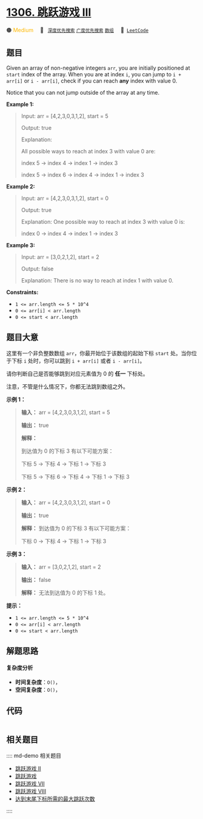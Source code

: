# [1306. 跳跃游戏 III](https://leetcode.com/problems/jump-game-iii)

🟠 <font color=#ffb800>Medium</font>&emsp; 🔖&ensp; [`深度优先搜索`](/leetcode/outline/tag/depth-first-search.md) [`广度优先搜索`](/leetcode/outline/tag/breadth-first-search.md) [`数组`](/leetcode/outline/tag/array.md)&emsp; 🔗&ensp;[`LeetCode`](https://leetcode.com/problems/jump-game-iii)


## 题目

Given an array of non-negative integers `arr`, you are initially positioned at
`start` index of the array. When you are at index `i`, you can jump to `i +
arr[i]` or `i - arr[i]`, check if you can reach **any** index with value 0.

Notice that you can not jump outside of the array at any time.



**Example 1:**

> Input: arr = [4,2,3,0,3,1,2], start = 5
> 
> Output: true
> 
> Explanation: 
> 
> All possible ways to reach at index 3 with value 0 are: 
> 
> index 5 -> index 4 -> index 1 -> index 3 
> 
> index 5 -> index 6 -> index 4 -> index 1 -> index 3 

**Example 2:**

> Input: arr = [4,2,3,0,3,1,2], start = 0
> 
> Output: true 
> 
> Explanation: One possible way to reach at index 3 with value 0 is: 
> 
> index 0 -> index 4 -> index 1 -> index 3

**Example 3:**

> Input: arr = [3,0,2,1,2], start = 2
> 
> Output: false
> 
> Explanation: There is no way to reach at index 1 with value 0.

**Constraints:**

  * `1 <= arr.length <= 5 * 10^4`
  * `0 <= arr[i] < arr.length`
  * `0 <= start < arr.length`


## 题目大意

这里有一个非负整数数组 `arr`，你最开始位于该数组的起始下标 `start` 处。当你位于下标 `i` 处时，你可以跳到 `i + arr[i]` 或者
`i - arr[i]`。

请你判断自己是否能够跳到对应元素值为 0 的 **任一** 下标处。

注意，不管是什么情况下，你都无法跳到数组之外。



**示例 1：**

> 
> 
> 
> 
> 
> **输入：** arr = [4,2,3,0,3,1,2], start = 5
> 
> **输出：** true
> 
> **解释：**
> 
> 到达值为 0 的下标 3 有以下可能方案： 
> 
> 下标 5 -> 下标 4 -> 下标 1 -> 下标 3 
> 
> 下标 5 -> 下标 6 -> 下标 4 -> 下标 1 -> 下标 3 
> 
> 

**示例 2：**

> 
> 
> 
> 
> 
> **输入：** arr = [4,2,3,0,3,1,2], start = 0
> 
> **输出：** true 
> 
> **解释：** 到达值为 0 的下标 3 有以下可能方案： 
> 
> 下标 0 -> 下标 4 -> 下标 1 -> 下标 3
> 
> 

**示例 3：**

> 
> 
> 
> 
> 
> **输入：** arr = [3,0,2,1,2], start = 2
> 
> **输出：** false
> 
> **解释：** 无法到达值为 0 的下标 1 处。 
> 
> 



**提示：**

  * `1 <= arr.length <= 5 * 10^4`
  * `0 <= arr[i] < arr.length`
  * `0 <= start < arr.length`


## 解题思路

#### 复杂度分析

- **时间复杂度**：`O()`，
- **空间复杂度**：`O()`，

## 代码

```javascript

```

## 相关题目

:::: md-demo 相关题目
- [跳跃游戏 II](https://leetcode.com/problems/jump-game-ii)
- [跳跃游戏](https://leetcode.com/problems/jump-game)
- [跳跃游戏 VII](https://leetcode.com/problems/jump-game-vii)
- [跳跃游戏 VIII](https://leetcode.com/problems/jump-game-viii)
- [达到末尾下标所需的最大跳跃次数](https://leetcode.com/problems/maximum-number-of-jumps-to-reach-the-last-index)

::::
